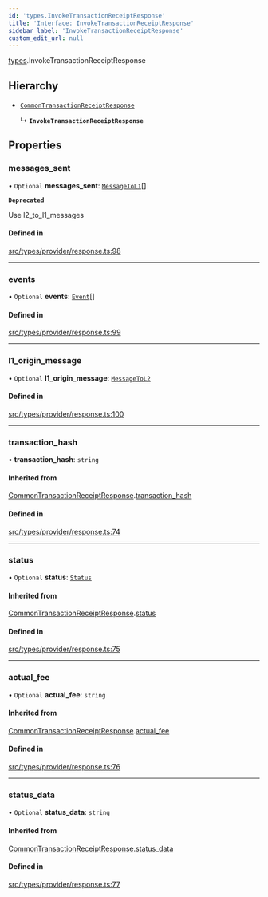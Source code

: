 ```yaml
---
id: 'types.InvokeTransactionReceiptResponse'
title: 'Interface: InvokeTransactionReceiptResponse'
sidebar_label: 'InvokeTransactionReceiptResponse'
custom_edit_url: null
---
```


[types](../namespaces/types.md).InvokeTransactionReceiptResponse

## Hierarchy

- [`CommonTransactionReceiptResponse`](types.CommonTransactionReceiptResponse.md)

  ↳ **`InvokeTransactionReceiptResponse`**

## Properties

### messages_sent

• `Optional` **messages_sent**: [`MessageToL1`](types.MessageToL1.md)[]

**`Deprecated`**

Use l2_to_l1_messages

#### Defined in

[src/types/provider/response.ts:98](https://github.com/starknet-io/starknet.js/blob/v5.14.1/src/types/provider/response.ts#L98)

---

### events

• `Optional` **events**: [`Event`](types.Event.md)[]

#### Defined in

[src/types/provider/response.ts:99](https://github.com/starknet-io/starknet.js/blob/v5.14.1/src/types/provider/response.ts#L99)

---

### l1_origin_message

• `Optional` **l1_origin_message**: [`MessageToL2`](types.MessageToL2.md)

#### Defined in

[src/types/provider/response.ts:100](https://github.com/starknet-io/starknet.js/blob/v5.14.1/src/types/provider/response.ts#L100)

---

### transaction_hash

• **transaction_hash**: `string`

#### Inherited from

[CommonTransactionReceiptResponse](types.CommonTransactionReceiptResponse.md).[transaction_hash](types.CommonTransactionReceiptResponse.md#transaction_hash)

#### Defined in

[src/types/provider/response.ts:74](https://github.com/starknet-io/starknet.js/blob/v5.14.1/src/types/provider/response.ts#L74)

---

### status

• `Optional` **status**: [`Status`](../namespaces/types.md#status)

#### Inherited from

[CommonTransactionReceiptResponse](types.CommonTransactionReceiptResponse.md).[status](types.CommonTransactionReceiptResponse.md#status)

#### Defined in

[src/types/provider/response.ts:75](https://github.com/starknet-io/starknet.js/blob/v5.14.1/src/types/provider/response.ts#L75)

---

### actual_fee

• `Optional` **actual_fee**: `string`

#### Inherited from

[CommonTransactionReceiptResponse](types.CommonTransactionReceiptResponse.md).[actual_fee](types.CommonTransactionReceiptResponse.md#actual_fee)

#### Defined in

[src/types/provider/response.ts:76](https://github.com/starknet-io/starknet.js/blob/v5.14.1/src/types/provider/response.ts#L76)

---

### status_data

• `Optional` **status_data**: `string`

#### Inherited from

[CommonTransactionReceiptResponse](types.CommonTransactionReceiptResponse.md).[status_data](types.CommonTransactionReceiptResponse.md#status_data)

#### Defined in

[src/types/provider/response.ts:77](https://github.com/starknet-io/starknet.js/blob/v5.14.1/src/types/provider/response.ts#L77)
